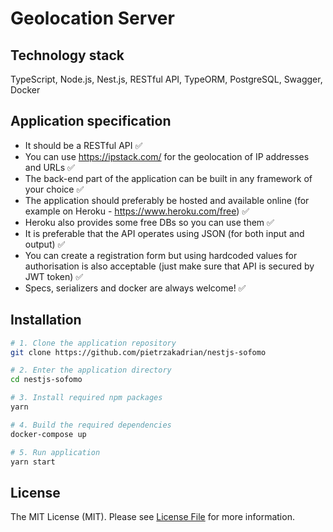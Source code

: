 # Geolocation Server

## Technology stack

TypeScript, Node.js, Nest.js, RESTful API, TypeORM, PostgreSQL, Swagger, Docker

## Application specification

- It should be a RESTful API ✅
- You can use https://ipstack.com/ for the geolocation of IP addresses and URLs ✅
- The back-end part of the application can be built in any framework of your choice ✅
- The application should preferably be hosted and available online (for example on Heroku - https://www.heroku.com/free) ✅
- Heroku also provides some free DBs so you can use them ✅
- It is preferable that the API operates using JSON (for both input and output) ✅
- You can create a registration form but using hardcoded values for authorisation is also acceptable (just make sure that API is secured by JWT token) ✅
- Specs, serializers and docker are always welcome! ✅

## Installation

```bash
# 1. Clone the application repository
git clone https://github.com/pietrzakadrian/nestjs-sofomo

# 2. Enter the application directory
cd nestjs-sofomo

# 3. Install required npm packages
yarn

# 4. Build the required dependencies
docker-compose up

# 5. Run application
yarn start
```

## License

The MIT License (MIT). Please see [License File](LICENSE) for more information.
